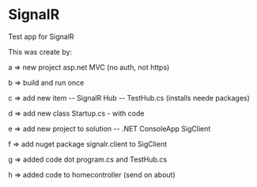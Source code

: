 # SignalR
Test app for SignalR

This was create by:

a => new project asp.net MVC (no auth, not https)

b => build and run once

c => add new item -- SignalR Hub -- TestHub.cs (installs neede packages)

d => add new class Startup.cs - with code

e => add new project to solution -- .NET ConsoleApp SigClient

f => add nuget package signalr.client to SigClient

g => added code dot program.cs and TestHub.cs

h => added code to homecontroller (send on about)


